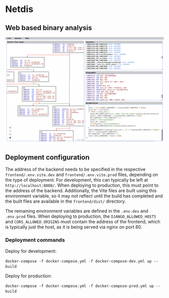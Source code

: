 # Netdis
## Web based binary analysis

 ![Netdis user interface](netdis.png)

 ## Deployment configuration

 The address of the backend needs to be specified in the respective `frontend/.env.vite.dev` and `frontend/.env.vite.prod` files, depending on the type of deployment. For development, this can typically be left at `http://localhost:8000/`. When deploying to production, this must point to the address of the backend. Additionally, the Vite files are built using this environment variable, so it may not reflect until the build has completed and the built files are available in the `frontend/dist/` directory.

 The remaining environment variables are defined in the `.env.dev` and `.env.prod` files. When deploying to production, the `DJANGO_ALLOWED_HOSTS` and `CORS_ALLOWED_ORIGINS` must contain the address of the frontend, which is typically just the host, as it is being served via nginx on port 80.

### Deployment commands

 Deploy for development:

 `docker-compose -f docker-compose.yml -f docker-compose-dev.yml up --build`

 Deploy for production:

 `docker-compose -f docker-compose.yml -f docker-compose-prod.yml up --build`